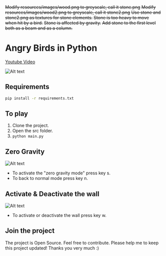 

~~Modify resources/images/wood.png to greyscale, call it stone.png~~
~~Modify resources/images/wood2.png to greyscale, call it stone2.png~~
~~Use stone and stone2.png as textures for stone elements.~~
~~Stone is too heavy to move when hit by a bird.~~
~~Stone is affected by gravity.~~
~~Add stone to the first level both as a beam and as a column.~~



Angry Birds in Python
=====================
[Youtube Video](https://www.youtube.com/watch?v=B7G5JtCFepE&feature=youtu.be)

![Alt text](/resources/images/angry-birds-image.png?raw=true "angry-birds")

Requirements
------------
```bash
pip install -r requirements.txt
```

To play
-------
1. Clone the project.
2. Open the src folder.
3. `python main.py`

Zero Gravity
------------
![Alt text](/resources/images/gravity-zero.png?raw=true "angry-birds")
* To activate the "zero gravity mode" press key s.
* To back to normal mode press key n.

Activate &  Deactivate the wall
-------------------------------
![Alt text](/resources/images/walls.png?raw=true "angry-birds")
* To activate or deactivate the wall press key w.

Join the project
----------------
The project is Open Source. Feel free to contribute.
Please help me to keep this project updated! Thanks you very much :)
